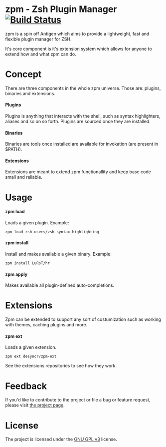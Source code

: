 zpm - Zsh Plugin Manager [![Build Status](https://travis-ci.org/desyncr/zpm.svg)](https://travis-ci.org/desyncr/zpm)
===

zpm is a spin off Antigen which aims to provide a lightweight, fast and flexible plugin manager for ZSH.

It's core component is it's extension system which allows for anyone to extend how and what zpm can do.


Concept
===

There are three components in the whole zpm universe. Those are: plugins, binaries and extensions.

#### Plugins

Plugins is anything that interacts with the shell, such as syntax highlighters, aliases and so on so forth. Plugins are sourced once they are installed.

#### Binaries

Binaries are tools once installed are available for invokation (are present in $PATH).


#### Extensions

Extensions are meant to extend zpm functionallity and keep base code small and reliable.

Usage
===

#### zpm load

Loads a given plugin. Example:

    zpm load zsh-users/zsh-syntax-highlighting

#### zpm install

Install and makes available a given binary. Example:

    zpm install LuRsT/hr

#### zpm apply
  
  Makes available all plugin-defined auto-completions.

Extensions
===

Zpm can be extended to support any sort of costumization such as working with themes, caching plugins and more.

#### zpm ext

Loads a given extension.

    zpm ext desyncr/zpm-ext

See the extensions repositories to see how they work.


Feedback
===

If you'd like to contribute to the project or file a bug or feature request, please visit [the project page][1].

License
===

The project is licensed under the [GNU GPL v3][2] license.

  [1]: https://github.com/desyncr/zpm/
  [2]: http://www.gnu.org/licenses/gpl.html


